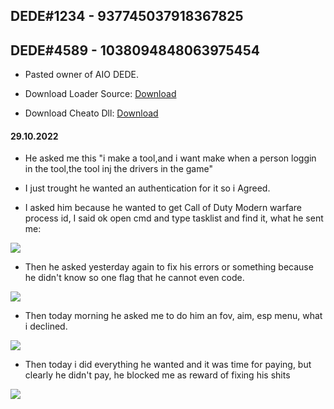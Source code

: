 ## DEDE#1234 - 937745037918367825
## DEDE#4589 - 1038094848063975454

- Pasted owner of AIO DEDE.

- Download Loader Source: [Download](https://hated-recognition.000webhostapp.com/DEDELOADER.zip)
- Download Cheato Dll: [Download](https://hated-recognition.000webhostapp.com/aio.dll)

#### 29.10.2022
- He asked me this "i make a tool,and i want make when a person loggin in the tool,the tool inj the drivers in the game"
- I just trought he wanted an authentication for it so i Agreed.

- I asked him because he wanted to get Call of Duty Modern warfare process id, I said ok open cmd and type tasklist and find it, what he sent me:

![](https://cdn.discordapp.com/attachments/1035980633098432552/1035982695890686022/unknown.png)

- Then he asked yesterday again to fix his errors or something because he didn't know so one flag that he cannot even code.

![](https://i.imgur.com/cAKYa8G.png)

- Then today morning he asked me to do him an fov, aim, esp menu, what i declined. 

![](https://i.imgur.com/6oUBpZn.png)

- Then today i did everything he wanted and it was time for paying, but clearly he didn't pay, he blocked me as reward of fixing his shits

![](https://i.imgur.com/HeWf1oR.png)
